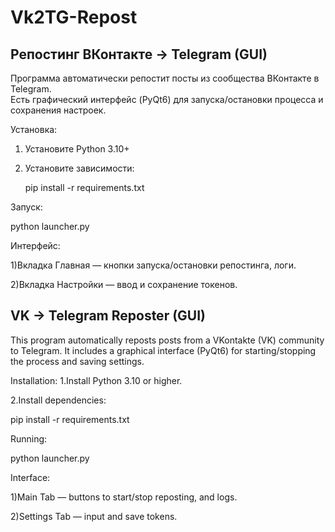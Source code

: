# Vk2TG-Repost

Репостинг ВКонтакте → Telegram (GUI)
------------------------------------
Программа автоматически репостит посты из сообщества ВКонтакте в Telegram.  
Есть графический интерфейс (PyQt6) для запуска/остановки процесса и сохранения настроек.  

Установка:

1. Установите Python 3.10+
   
2. Установите зависимости:
   
   pip install -r requirements.txt
   
Запуск:

python launcher.py

Интерфейс:

1)Вкладка Главная — кнопки запуска/остановки репостинга, логи.

2)Вкладка Настройки — ввод и сохранение токенов.

VK → Telegram Reposter (GUI)
--------------------------------------------------

This program automatically reposts posts from a VKontakte (VK) community to Telegram.
It includes a graphical interface (PyQt6) for starting/stopping the process and saving settings.

Installation:
1.Install Python 3.10 or higher.

2.Install dependencies:

  pip install -r requirements.txt

Running:

python launcher.py

Interface:

1)Main Tab — buttons to start/stop reposting, and logs.

2)Settings Tab — input and save tokens.
